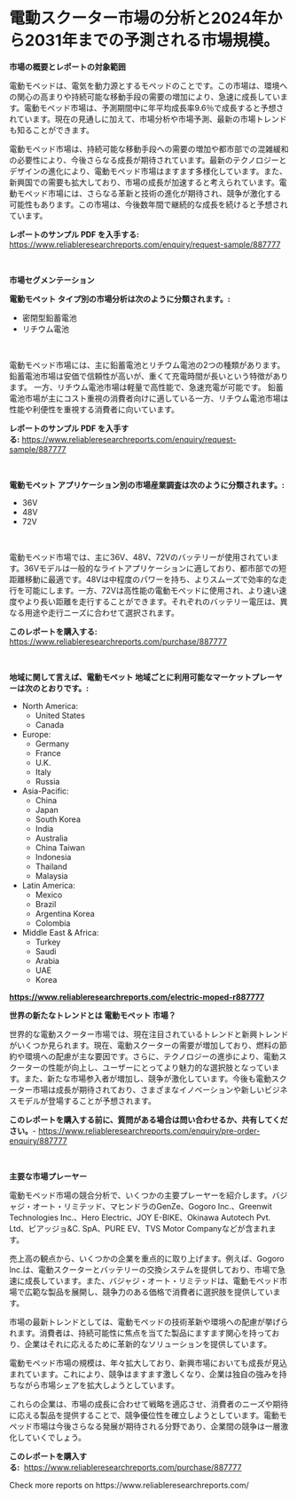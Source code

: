 <p><h1>電動スクーター市場の分析と2024年から2031年までの予測される市場規模。</h1></p><p><strong>市場の概要とレポートの対象範囲</strong></p>
<p><p>電動モペッドは、電気を動力源とするモペッドのことです。この市場は、環境への関心の高まりや持続可能な移動手段の需要の増加により、急速に成長しています。電動モペッド市場は、予測期間中に年平均成長率9.6％で成長すると予想されています。現在の見通しに加えて、市場分析や市場予測、最新の市場トレンドも知ることができます。</p><p>電動モペッド市場は、持続可能な移動手段への需要の増加や都市部での混雑緩和の必要性により、今後さらなる成長が期待されています。最新のテクノロジーとデザインの進化により、電動モペッド市場はますます多様化しています。また、新興国での需要も拡大しており、市場の成長が加速すると考えられています。電動モペッド市場には、さらなる革新と技術の進化が期待され、競争が激化する可能性もあります。この市場は、今後数年間で継続的な成長を続けると予想されています。</p></p>
<p><strong>レポートのサンプル PDF を入手する:</strong> <a href="https://www.reliableresearchreports.com/enquiry/request-sample/887777">https://www.reliableresearchreports.com/enquiry/request-sample/887777</a></p>
<p>&nbsp;</p>
<p><strong>市場セグメンテーション</strong></p>
<p><strong>電動モペット タイプ別の市場分析は次のように分類されます。:</strong></p>
<p><ul><li>密閉型鉛蓄電池</li><li>リチウム電池</li></ul></p>
<p>&nbsp;</p>
<p><p>電動モペッド市場には、主に鉛蓄電池とリチウム電池の2つの種類があります。 鉛蓄電池市場は安価で信頼性が高いが、重くて充電時間が長いという特徴があります。 一方、リチウム電池市場は軽量で高性能で、急速充電が可能です。 鉛蓄電池市場が主にコスト重視の消費者向けに適している一方、リチウム電池市場は性能や利便性を重視する消費者に向いています。</p></p>
<p><strong>レポートのサンプル PDF を入手する:</strong>&nbsp;<a href="https://www.reliableresearchreports.com/enquiry/request-sample/887777">https://www.reliableresearchreports.com/enquiry/request-sample/887777</a></p>
<p>&nbsp;</p>
<p><strong> 電動モペット アプリケーション別の市場産業調査は次のように分類されます。:</strong></p>
<p><ul><li>36V</li><li>48V</li><li>72V</li></ul></p>
<p>&nbsp;</p>
<p><p>電動モペッド市場では、主に36V、48V、72Vのバッテリーが使用されています。36Vモデルは一般的なライトアプリケーションに適しており、都市部での短距離移動に最適です。48Vは中程度のパワーを持ち、よりスムーズで効率的な走行を可能にします。一方、72Vは高性能の電動モペッドに使用され、より速い速度やより長い距離を走行することができます。それぞれのバッテリー電圧は、異なる用途や走行ニーズに合わせて選択されます。</p></p>
<p><strong>このレポートを購入する:</strong>&nbsp; <a href="https://www.reliableresearchreports.com/purchase/887777">https://www.reliableresearchreports.com/purchase/887777</a></p>
<p>&nbsp;</p>
<p><strong>地域に関して言えば、電動モペット 地域ごとに利用可能なマーケットプレーヤーは次のとおりです。:</strong></p>
<p><ul>
    <li>
        North America:
        <ul>
            <li>United States</li>
            <li>Canada</li>
        </ul>
    </li>
    <li>
        Europe:
        <ul>
            <li>Germany</li>
            <li>France</li>
            <li>U.K.</li>
            <li>Italy</li>
            <li>Russia</li>
        </ul>
    </li>
    <li>
        Asia-Pacific:
        <ul>
            <li>China</li>
            <li>Japan</li>
            <li>South Korea</li>
            <li>India</li>
            <li>Australia</li>
            <li>China Taiwan</li>
            <li>Indonesia</li>
            <li>Thailand</li>
            <li>Malaysia</li>
        </ul>
    </li>
    <li>
        Latin America:
        <ul>
            <li>Mexico</li>
            <li>Brazil</li>
            <li>Argentina Korea</li>
            <li>Colombia</li>
        </ul>
    </li>
    <li>
        Middle East & Africa:
        <ul>
            <li>Turkey</li>
            <li>Saudi</li>
            <li>Arabia</li>
            <li>UAE</li>
            <li>Korea</li>
        </ul>
    </li>
    </ul></p>
<p><strong><a href="https://www.reliableresearchreports.com/electric-moped-r887777">https://www.reliableresearchreports.com/electric-moped-r887777</a></strong>&nbsp;</p>
<p><strong>世界の新たなトレンドとは 電動モペット 市場？</strong></p>
<p><p>世界的な電動スクーター市場では、現在注目されているトレンドと新興トレンドがいくつか見られます。現在、電動スクーターの需要が増加しており、燃料の節約や環境への配慮が主な要因です。さらに、テクノロジーの進歩により、電動スクーターの性能が向上し、ユーザーにとってより魅力的な選択肢となっています。また、新たな市場参入者が増加し、競争が激化しています。今後も電動スクーター市場は成長が期待されており、さまざまなイノベーションや新しいビジネスモデルが登場することが予想されます。</p></p>
<p><strong>このレポートを購入する前に、質問がある場合は問い合わせるか、共有してください。</strong>- <a href="https://www.reliableresearchreports.com/enquiry/pre-order-enquiry/887777">https://www.reliableresearchreports.com/enquiry/pre-order-enquiry/887777</a></p>
<p>&nbsp;</p>
<p><strong>主要な市場プレーヤー</strong></p>
<p><p>電動モペッド市場の競合分析で、いくつかの主要プレーヤーを紹介します。バジャジ・オート・リミテッド、マヒンドラのGenZe、Gogoro Inc.、Greenwit Technologies Inc.、Hero Electric、JOY E-BIKE、Okinawa Autotech Pvt. Ltd、ピアッジョ&C. SpA、PURE EV、TVS Motor Companyなどが含まれます。</p><p>売上高の観点から、いくつかの企業を重点的に取り上げます。例えば、Gogoro Inc.は、電動スクーターとバッテリーの交換システムを提供しており、市場で急速に成長しています。また、バジャジ・オート・リミテッドは、電動モペッド市場で広範な製品を展開し、競争力のある価格で消費者に選択肢を提供しています。</p><p>市場の最新トレンドとしては、電動モペッドの技術革新や環境への配慮が挙げられます。消費者は、持続可能性に焦点を当てた製品にますます関心を持っており、企業はそれに応えるために革新的なソリューションを提供しています。</p><p>電動モペッド市場の規模は、年々拡大しており、新興市場においても成長が見込まれています。これにより、競争はますます激しくなり、企業は独自の強みを持ちながら市場シェアを拡大しようとしています。</p><p>これらの企業は、市場の成長に合わせて戦略を適応させ、消費者のニーズや期待に応える製品を提供することで、競争優位性を確立しようとしています。電動モペッド市場は今後さらなる発展が期待される分野であり、企業間の競争は一層激化していくでしょう。</p></p>
<p><strong>このレポートを購入する:</strong>&nbsp;&nbsp;<a href="https://www.reliableresearchreports.com/purchase/887777">https://www.reliableresearchreports.com/purchase/887777</a></p>
<p>Check more reports on https://www.reliableresearchreports.com/</p>